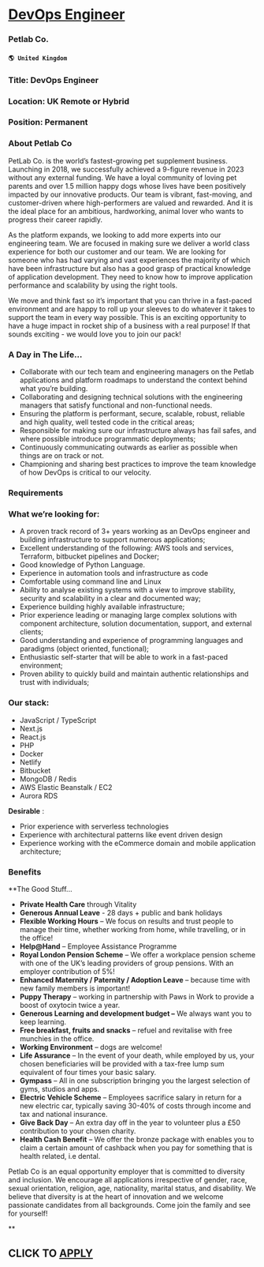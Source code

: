# [DevOps Engineer](https://www.remotewlb.com/apply/devops-engineer-63840)  
### Petlab Co.  
#### `🌎 United Kingdom`  

### Title: DevOps Engineer

### Location: UK Remote or Hybrid

### Position: Permanent

### About Petlab Co

PetLab Co. is the world’s fastest-growing pet supplement business. Launching in 2018, we successfully achieved a 9-figure revenue in 2023 without any external funding. We have a loyal community of loving pet parents and over 1.5 million happy dogs whose lives have been positively impacted by our innovative products. Our team is vibrant, fast-moving, and customer-driven where high-performers are valued and rewarded. And it is the ideal place for an ambitious, hardworking, animal lover who wants to progress their career rapidly.

As the platform expands, we looking to add more experts into our engineering team. We are focused in making sure we deliver a world class experience for both our customer and our team. We are looking for someone who has had varying and vast experiences the majority of which have been infrastructure but also has a good grasp of practical knowledge of application development. They need to know how to improve application performance and scalability by using the right tools.

We move and think fast so it’s important that you can thrive in a fast-paced environment and are happy to roll up your sleeves to do whatever it takes to support the team in every way possible. This is an exciting opportunity to have a huge impact in rocket ship of a business with a real purpose! If that sounds exciting - we would love you to join our pack!

### A Day in The Life…

  * Collaborate with our tech team and engineering managers on the Petlab applications and platform roadmaps to understand the context behind what you’re building.
  * Collaborating and designing technical solutions with the engineering managers that satisfy functional and non-functional needs.
  * Ensuring the platform is performant, secure, scalable, robust, reliable and high quality, well tested code in the critical areas;
  * Responsible for making sure our infrastructure always has fail safes, and where possible introduce programmatic deployments;
  * Continuously communicating outwards as earlier as possible when things are on track or not.
  * Championing and sharing best practices to improve the team knowledge of how DevOps is critical to our velocity.

### Requirements

### What we’re looking for:

  * A proven track record of 3+ years working as an DevOps engineer and building infrastructure to support numerous applications;
  * Excellent understanding of the following: AWS tools and services, Terraform, bitbucket pipelines and Docker;
  * Good knowledge of Python Language.
  * Experience in automation tools and infrastructure as code
  * Comfortable using command line and Linux
  * Ability to analyse existing systems with a view to improve stability, security and scalability in a clear and documented way;
  * Experience building highly available infrastructure;
  * Prior experience leading or managing large complex solutions with component architecture, solution documentation, support, and external clients;
  * Good understanding and experience of programming languages and paradigms (object oriented, functional);
  * Enthusiastic self-starter that will be able to work in a fast-paced environment;
  * Proven ability to quickly build and maintain authentic relationships and trust with individuals;

### Our stack:

  * JavaScript / TypeScript
  * Next.js
  * React.js
  * PHP
  * Docker
  * Netlify
  * Bitbucket
  * MongoDB / Redis
  * AWS Elastic Beanstalk / EC2
  * Aurora RDS

**Desirable** :

  * Prior experience with serverless technologies
  * Experience with architectural patterns like event driven design
  * Experience working with the eCommerce domain and mobile application architecture;

### Benefits

 **The Good Stuff...

  * **Private Health Care** through Vitality
  * **Generous Annual Leave** \- 28 days + public and bank holidays
  * **Flexible Working Hours** – We focus on results and trust people to manage their time, whether working from home, while travelling, or in the office!
  * **Help@Hand** – Employee Assistance Programme
  * **Royal London Pension Scheme** – We offer a workplace pension scheme with one of the UK’s leading providers of group pensions. With an employer contribution of 5%!
  * **Enhanced Maternity / Paternity / Adoption Leave** – because time with new family members is important!
  * **Puppy Therapy** – working in partnership with Paws in Work to provide a boost of oxytocin twice a year.
  * **Generous Learning and development budget –** We always want you to keep learning.
  * **Free breakfast, fruits and snacks** – refuel and revitalise with free munchies in the office.
  * **Working Environment** – dogs are welcome!
  * **Life Assurance** – In the event of your death, while employed by us, your chosen beneficiaries will be provided with a tax-free lump sum equivalent of four times your basic salary.
  * **Gympass** – All in one subscription bringing you the largest selection of gyms, studios and apps.
  * **Electric Vehicle Scheme** – Employees sacrifice salary in return for a new electric car, typically saving 30-40% of costs through income and tax and national insurance. 
  * **Give Back Day** – An extra day off in the year to volunteer plus a £50 contribution to your chosen charity. 
  * **Health Cash Benefit** – We offer the bronze package with enables you to claim a certain amount of cashback when you pay for something that is health related, i.e dental.

Petlab Co is an equal opportunity employer that is committed to diversity and inclusion. We encourage all applications irrespective of gender, race, sexual orientation, religion, age, nationality, marital status, and disability. We believe that diversity is at the heart of innovation and we welcome passionate candidates from all backgrounds. Come join the family and see for yourself!

**

  
## CLICK TO [APPLY](https://www.remotewlb.com/apply/devops-engineer-63840)

